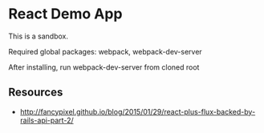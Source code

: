 # React Demo App

  This is a sandbox.

  Required global packages: webpack, webpack-dev-server

  After installing, run webpack-dev-server from cloned root

## Resources
- http://fancypixel.github.io/blog/2015/01/29/react-plus-flux-backed-by-rails-api-part-2/
